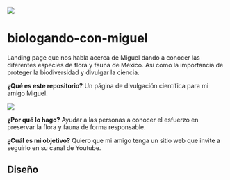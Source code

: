 ![](imgs/diversidad.jpg)
# biologando-con-miguel
Landing page que nos habla acerca de Miguel dando a conocer las diferentes especies de flora y fauna de México. Así como la importancia de proteger la biodiversidad y divulgar la ciencia.

**¿Qué es este repositorio?** Un página de divulgación científica para mi amigo Miguel.


![](imgs/miguel.jpg)

**¿Por qué lo hago?** Ayudar a las personas a conocer el esfuerzo en preservar la flora y fauna de forma responsable. 

**¿Cuál es mi objetivo?** Quiero que mi amigo tenga un sitio web que invite a seguirlo en su canal de Youtube.

## Diseño

